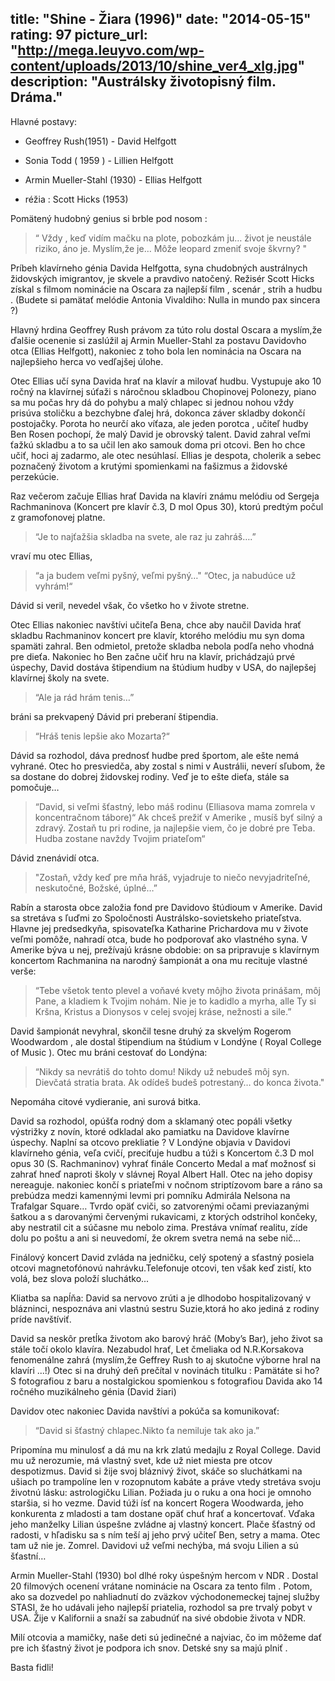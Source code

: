 title: "Shine - Žiara (1996)"
date: "2014-05-15"
rating: 97
picture_url: "http://mega.leuyvo.com/wp-content/uploads/2013/10/shine_ver4_xlg.jpg"
description: "Austrálsky životopisný film. Dráma."
---

Hlavné postavy:

* Geoffrey Rush(1951) - David Helfgott

* Sonia Todd ( 1959 ) - Lillien Helfgott

* Armin Mueller-Stahl (1930) - Ellias Helfgott

* réžia : Scott Hicks (1953)

Pomätený hudobný genius si brble pod nosom : 

> “ Vždy , keď vidím mačku na plote, pobozkám ju…
život je neustále riziko, áno je. Myslím,že je…
Môže leopard zmeniť svoje škvrny? "

Príbeh klavírneho génia Davida Helfgotta, syna chudobných austrálnych židovských imigrantov, je skvele a pravdivo natočený. 
Režisér Scott Hicks získal s filmom nominácie na Oscara za najlepší film , scenár , strih a hudbu .
(Budete si pamätať  melódie Antonia Vivaldiho: Nulla in mundo pax sincera ?)


Hlavný hrdina Geoffrey Rush právom za túto rolu dostal Oscara a myslím,že ďalšie ocenenie si zaslúžil aj Armin Mueller-Stahl za postavu Davidovho otca (Ellias Helfgott), nakoniec z toho bola len nominácia na Oscara na najlepšieho herca vo vedľajšej úlohe.

Otec Ellias učí syna Davida hrať na klavír a milovať hudbu. Vystupuje ako 10 ročný na klavírnej súťaži s náročnou skladbou Chopinovej Polonezy, piano sa mu počas hry dá do pohybu a malý chlapec si jednou nohou vždy prisúva stoličku a bezchybne ďalej hrá, dokonca záver skladby dokončí postojačky. Porota ho neurčí ako víťaza, ale jeden porotca , učiteľ hudby Ben Rosen pochopí, že malý David je obrovský talent. David zahral veľmi ťažkú skladbu a to sa učil len ako samouk doma pri otcovi. Ben ho chce učiť, hoci aj zadarmo, ale otec nesúhlasí. Ellias je despota, cholerik a sebec poznačený životom a krutými spomienkami na fašizmus a židovské perzekúcie.

Raz večerom začuje Ellias hrať Davida na klavíri známu melódiu od Sergeja Rachmaninova (Koncert pre klavír č.3, D mol Opus 30), ktorú predtým počul z gramofonovej platne.

> “Je to najťažšia skladba na svete, ale raz ju zahráš….” 

vraví mu otec Ellias, 

> “a ja budem veľmi pyšný, veľmi pyšný…"
> “Otec, ja nabudúce už vyhrám!“ 

Dávid si veril, nevedel však, čo všetko ho v živote stretne. 

Otec Ellias nakoniec navštívi učiteľa Bena, chce aby naučil Davida hrať skladbu Rachmaninov koncert pre klavír, ktorého melódiu mu syn doma spamäti zahral. Ben odmietol, pretože skladba nebola podľa neho vhodná pre dieťa. 
Nakoniec ho Ben začne učiť hru na klavír, prichádzajú prvé úspechy, David dostáva štipendium na štúdium hudby v USA,
do najlepšej klavírnej školy na svete.

> “Ale ja rád hrám tenis…” 

bráni sa prekvapený Dávid pri preberaní štipendia.

> “Hráš tenis lepšie ako Mozarta?“  

Dávid sa rozhodol, dáva prednosť hudbe pred športom, ale ešte nemá vyhrané. 
Otec ho presviedča, aby zostal s nimi v Austrálii, neverí sľubom, že sa dostane do dobrej židovskej rodiny. 
Veď je to ešte dieťa, stále sa pomočuje…

> “David, si veľmi šťastný, lebo máš rodinu (Elliasova mama zomrela v koncentračnom tábore)“
  Ak chceš prežiť v Amerike , musíš byť silný a zdravý. Zostaň tu pri rodine, ja najlepšie viem, čo je dobré pre Teba. 
  Hudba zostane navždy Tvojim priateľom“

Dávid znenávidí otca. 

> "Zostaň, vždy keď pre mňa hráš, vyjadruje to niečo nevyjadriteľné, neskutočné, Božské, úplné…”


Rabín a starosta obce založia fond pre Davidovo štúdioum v Amerike. David sa stretáva s ľuďmi zo Spoločnosti Austrálsko-sovietskeho priateľstva. Hlavne jej predsedkyňa, spisovateľka Katharine Prichardova mu v živote veľmi pomôže, nahradí otca, bude ho podporovať ako vlastného syna. V Amerike býva u nej, prežívajú krásne obdobie: 
on sa pripravuje s klavírnym koncertom Rachmanina na narodný šampionát a ona mu recituje vlastné verše:

> “Tebe všetok tento plevel a voňavé kvety môjho života prinášam, môj Pane, a kladiem k Tvojim nohám.
 Nie je to kadidlo a myrha, alle Ty si Kršna, Kristus a Dionysos v celej svojej kráse, nežnosti a sile.”

David šampionát nevyhral, skončil tesne druhý za skvelým Rogerom Woodwardom , 
ale dostal štipendium na štúdium v Londýne ( Royal College of Music ). 
Otec mu bráni cestovať do Londýna:

> “Nikdy sa nevrátiš do tohto domu! Nikdy už nebudeš môj syn. 
Dievčatá stratia brata. Ak odídeš budeš potrestaný… do konca života." 

Nepomáha citové vydieranie, ani surová bitka. 

David sa rozhodol, opúšťa rodný dom a sklamaný otec popáli všetky výstrižky z novín, ktoré odkladal ako pamiatku na Davidove klavírne úspechy.  Naplní sa otcovo prekliatie ?
V Londýne objavia v Davidovi klavírneho génia, veľa cvičí, preciťuje hudbu a túži s Koncertom č.3 D mol opus 30 (S. Rachmaninov) vyhrať finále Concerto Medal a mať možnosť si zahrať hneď naproti školy v slávnej Royal Albert Hall. Otec na jeho dopisy nereaguje. nakoniec končí s priateľmi v nočnom striptízovom bare a ráno sa prebúdza medzi kamennými levmi pri pomníku Admirála Nelsona na Trafalgar Square…
Tvrdo opäť cviči, so zatvorenými očami previazanými šatkou a s darovanými červenými rukavicami, z ktorých odstrihol končeky, aby nestratil cit a súčasne mu nebolo zima. Prestáva vnímať realitu, zíde dolu po poštu a ani si neuvedomí, že okrem svetra nemá na sebe nič…

Finálový koncert David zvláda na jedničku, celý spotený a sťastný posiela otcovi magnetofónovú nahrávku.Telefonuje otcovi, ten však keď zistí, kto volá, bez slova položí sluchátko... 

Kliatba sa napĺňa: David sa nervovo zrúti a je dlhodobo hospitalizovaný v blázninci, nespoznáva ani vlastnú sestru Suzie,ktorá ho ako jediná z rodiny príde navštíviť.

David sa neskôr pretĺka životom ako barový hráč (Moby’s Bar), jeho život sa stále točí okolo klavíra. Nezabudol hrať, Let čmeliaka od N.R.Korsakova fenomenálne zahrá
(myslím,že Geffrey Rush to aj skutočne výborne hral na klavíri ...!)
Otec si na druhý deň prečítal v novinách titulku : Pamätáte si ho? S fotografiou z baru a nostalgickou spomienkou s fotografiou Davida ako 14 ročného muzikálneho génia (David žiari)

Davidov otec nakoniec Davida navštívi a pokúča sa komunikovať: 

> “David si šťastný chlapec.Nikto ťa nemiluje tak ako ja.” 

Pripomína mu minulosť a dá mu na krk zlatú medajlu z Royal College. David mu už nerozumie, má vlastný svet, kde už niet miesta pre otcov despotizmus.
David si žije svoj bláznivý život, skáče so sluchátkami na ušiach po trampolíne len v rozopnutom kabáte a práve vtedy stretáva svoju životnú lásku: astrologičku Lilian.
Požiada ju o ruku a ona hoci je omnoho staršia, si ho vezme. David túži ísť na koncert Rogera Woodwarda, jeho konkurenta z mladosti a tam dostane opäť chuť hrať a koncertovať. Vďaka jeho manželky Lilian úspešne zvládne aj vlastný koncert. Plače šťastný od radosti, v hľadisku sa s ním teší aj jeho prvý učiteľ Ben, setry a mama. 
Otec tam už nie je. Zomrel. Davidovi už veľmi nechýba, má svoju Lilien a sú šťastní…

Armin Mueller-Stahl (1930) bol dlhé roky úspešným hercom v NDR . Dostal 20 filmových ocenení vrátane nominácie na Oscara za tento film . Potom, ako sa dozvedel po nahliadnutí do zväzkov východonemeckej tajnej služby STASI, že ho udávali jeho najlepší priatelia, rozhodol sa pre trvalý pobyt v USA. Žije v Kalifornii a snaží sa zabudnúť na sivé obdobie života v NDR.

Milí otcovia a mamičky, naše deti sú jedinečné a najviac, čo im môžeme dať pre ich šťastný život je podpora ich snov. Detské sny sa majú plniť . 

Basta fidli! 